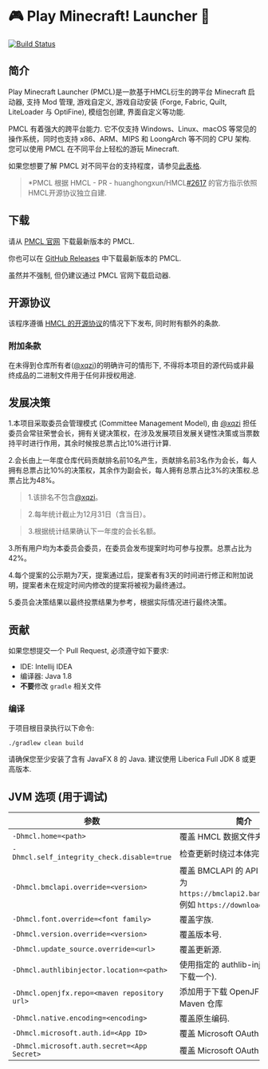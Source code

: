 # 🎮 Play Minecraft! Launcher 🎉

[![Build Status](https://github.com/xqzi/HMCL/actions/workflows/gradle.yml/badge.svg)](https://github.com/xqzi/HMCL/actions/workflows/gradle.yml)

## 简介

Play Minecraft Launcher (PMCL)是一款基于HMCL衍生的跨平台 Minecraft 启动器, 支持 Mod 管理, 游戏自定义, 游戏自动安装 (Forge, Fabric, Quilt, LiteLoader 与 OptiFine), 模组包创建, 界面自定义等功能.

PMCL 有着强大的跨平台能力. 它不仅支持 Windows、Linux、macOS 等常见的操作系统，同时也支持 x86、ARM、MIPS 和 LoongArch 等不同的 CPU 架构. 您可以使用 PMCL 在不同平台上轻松的游玩 Minecraft.

如果您想要了解 PMCL 对不同平台的支持程度，请参见[此表格](PLATFORM_cn.md).

> *PMCL 根据 HMCL - PR - huanghongxun/HMCL[#2617](https://github.com/huanghongxun/HMCL/pull/2617) 的官方指示依照HMCL开源协议独立自建.

## 下载

请从 [PMCL 官网](https://pmcl.fun/download) 下载最新版本的 PMCL.

你也可以在 [GitHub Releases](https://github.com/xqzi/PMCL/releases) 中下载最新版本的 PMCL.

虽然并不强制, 但仍建议通过 PMCL 官网下载启动器.

## 开源协议

该程序遵循 [HMCL 的开源协议](https://github.com/huanghongxun/HMCL/blob/javafx/LICENSE)的情况下下发布, 同时附有额外的条款.

### 附加条款

在未得到仓库所有者([@xqzi](https://github.com/xqzi))的明确许可的情形下, 不得将本项目的源代码或非最终成品的二进制文件用于任何非授权用途.

## 发展决策

1.本项目采取委员会管理模式 (Committee Management Model), 由 [@xqzi](https://github.com/xqzi) 担任委员会常驻荣誉会长，拥有关键决策权，在涉及发展项目发展关键性决策或当票数持平时进行作用，其余时候按总票占比10%进行计算.

2.会长由上一年度仓库代码贡献排名前10名产生，贡献排名前3名作为会长，每人拥有总票占比10%的决策权，其余作为副会长，每人拥有总票占比3%的决策权.总票占比为48%。
> 1.该排名不包含[@xqzi](https://github.com/xqzi)。

> 2.每年统计截止为12月31日（含当日）。

> 3.根据统计结果确认下一年度的会长名额。

3.所有用户均为本委员会委员，在委员会发布提案时均可参与投票。总票占比为42%。

4.每个提案的公示期为7天，提案通过后，提案者有3天的时间进行修正和附加说明，提案者未在规定时间内修改的提案将被视为最终通过。

5.委员会决策结果以最终投票结果为参考，根据实际情况进行最终决策。

## 贡献

如果您想提交一个 Pull Request, 必须遵守如下要求:

* IDE: Intellij IDEA
* 编译器: Java 1.8
* **不要**修改 `gradle` 相关文件

### 编译

于项目根目录执行以下命令:

```bash
./gradlew clean build
```

请确保您至少安装了含有 JavaFX 8 的 Java. 建议使用 Liberica Full JDK 8 或更高版本.

## JVM 选项 (用于调试)

| 参数                                           | 简介                                                                                              |
|----------------------------------------------|-------------------------------------------------------------------------------------------------|
| `-Dhmcl.home=<path>`                         | 覆盖 HMCL 数据文件夹.                                                                                  |
| `-Dhmcl.self_integrity_check.disable=true`   | 检查更新时绕过本体完整性检查.                                                                                 |
| `-Dhmcl.bmclapi.override=<version>`          | 覆盖 BMCLAPI 的 API Root, 默认值为 `https://bmclapi2.bangbang93.com`. 例如 `https://download.mcbbs.net`. |
| `-Dhmcl.font.override=<font family>`         | 覆盖字族.                                                                                           |
| `-Dhmcl.version.override=<version>`          | 覆盖版本号.                                                                                          |
| `-Dhmcl.update_source.override=<url>`        | 覆盖更新源.                                                                                          |
| `-Dhmcl.authlibinjector.location=<path>`     | 使用指定的 authlib-injector (而非下载一个).                                                                |
| `-Dhmcl.openjfx.repo=<maven repository url>` | 添加用于下载 OpenJFX 的自定义 Maven 仓库                                                                    |
| `-Dhmcl.native.encoding=<encoding>`          | 覆盖原生编码.                                                                                         |
| `-Dhmcl.microsoft.auth.id=<App ID>`          | 覆盖 Microsoft OAuth App ID.                                                                      |
| `-Dhmcl.microsoft.auth.secret=<App Secret>`  | 覆盖 Microsoft OAuth App 密钥.                                                                      |
